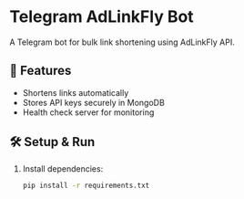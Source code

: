 # Telegram AdLinkFly Bot

A Telegram bot for bulk link shortening using AdLinkFly API.

## 🚀 Features
- Shortens links automatically
- Stores API keys securely in MongoDB
- Health check server for monitoring

## 🛠️ Setup & Run
1. Install dependencies:
   ```sh
   pip install -r requirements.txt
